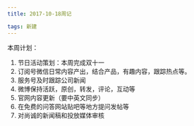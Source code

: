```yaml
---
title: 2017-10-18周记

tags: 新建
---
```

本周计划：
1. 节日活动策划：本周完成双十一
2. 订阅号微信日常内容产出，结合产品，有趣内容，跟踪热点等。
3. 服务号及时跟踪公司新闻
4. 微博保持活跃，原创，转发，评论，互动等
5. 官网内容更新（要中英文同步）
6. 在免费的问答网站贴吧等地方提问发帖等
7. 对尚诚的新闻稿和投放媒体审核

